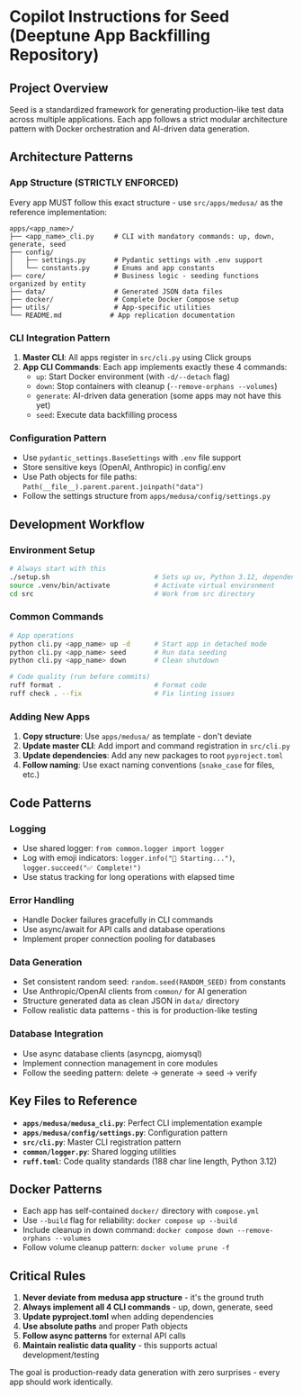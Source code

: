 # Copilot Instructions for Seed (Deeptune App Backfilling Repository)

## Project Overview

Seed is a standardized framework for generating production-like test data across multiple applications. Each app follows a strict modular architecture pattern with Docker orchestration and AI-driven data generation.

## Architecture Patterns

### App Structure (STRICTLY ENFORCED)

Every app MUST follow this exact structure - use `src/apps/medusa/` as the reference implementation:

```
apps/<app_name>/
├── <app_name>_cli.py     # CLI with mandatory commands: up, down, generate, seed
├── config/
│   ├── settings.py       # Pydantic settings with .env support
│   └── constants.py      # Enums and app constants
├── core/                 # Business logic - seeding functions organized by entity
├── data/                 # Generated JSON data files
├── docker/               # Complete Docker Compose setup
├── utils/                # App-specific utilities
└── README.md            # App replication documentation
```

### CLI Integration Pattern

1. **Master CLI**: All apps register in `src/cli.py` using Click groups
2. **App CLI Commands**: Each app implements exactly these 4 commands:
   - `up`: Start Docker environment (with `-d/--detach` flag)
   - `down`: Stop containers with cleanup (`--remove-orphans --volumes`)
   - `generate`: AI-driven data generation (some apps may not have this yet)
   - `seed`: Execute data backfilling process

### Configuration Pattern

- Use `pydantic_settings.BaseSettings` with `.env` file support
- Store sensitive keys (OpenAI, Anthropic) in config/.env
- Use Path objects for file paths: `Path(__file__).parent.parent.joinpath("data")`
- Follow the settings structure from `apps/medusa/config/settings.py`

## Development Workflow

### Environment Setup

```bash
# Always start with this
./setup.sh                          # Sets up uv, Python 3.12, dependencies
source .venv/bin/activate           # Activate virtual environment
cd src                              # Work from src directory
```

### Common Commands

```bash
# App operations
python cli.py <app_name> up -d      # Start app in detached mode
python cli.py <app_name> seed       # Run data seeding
python cli.py <app_name> down       # Clean shutdown

# Code quality (run before commits)
ruff format .                       # Format code
ruff check . --fix                  # Fix linting issues
```

### Adding New Apps

1. **Copy structure**: Use `apps/medusa/` as template - don't deviate
2. **Update master CLI**: Add import and command registration in `src/cli.py`
3. **Update dependencies**: Add any new packages to root `pyproject.toml`
4. **Follow naming**: Use exact naming conventions (`snake_case` for files, etc.)

## Code Patterns

### Logging

- Use shared logger: `from common.logger import logger`
- Log with emoji indicators: `logger.info("🚀 Starting...")`, `logger.succeed("✅ Complete!")`
- Use status tracking for long operations with elapsed time

### Error Handling

- Handle Docker failures gracefully in CLI commands
- Use async/await for API calls and database operations
- Implement proper connection pooling for databases

### Data Generation

- Set consistent random seed: `random.seed(RANDOM_SEED)` from constants
- Use Anthropic/OpenAI clients from `common/` for AI generation
- Structure generated data as clean JSON in `data/` directory
- Follow realistic data patterns - this is for production-like testing

### Database Integration

- Use async database clients (asyncpg, aiomysql)
- Implement connection management in core modules
- Follow the seeding pattern: delete → generate → seed → verify

## Key Files to Reference

- **`apps/medusa/medusa_cli.py`**: Perfect CLI implementation example
- **`apps/medusa/config/settings.py`**: Configuration pattern
- **`src/cli.py`**: Master CLI registration pattern
- **`common/logger.py`**: Shared logging utilities
- **`ruff.toml`**: Code quality standards (188 char line length, Python 3.12)

## Docker Patterns

- Each app has self-contained `docker/` directory with `compose.yml`
- Use `--build` flag for reliability: `docker compose up --build`
- Include cleanup in down command: `docker compose down --remove-orphans --volumes`
- Follow volume cleanup pattern: `docker volume prune -f`

## Critical Rules

1. **Never deviate from medusa app structure** - it's the ground truth
2. **Always implement all 4 CLI commands** - up, down, generate, seed
3. **Update pyproject.toml** when adding dependencies
4. **Use absolute paths** and proper Path objects
5. **Follow async patterns** for external API calls
6. **Maintain realistic data quality** - this supports actual development/testing

The goal is production-ready data generation with zero surprises - every app should work identically.
